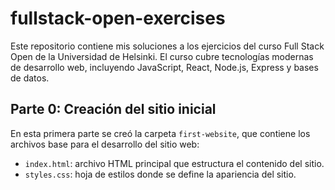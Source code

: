 # fullstack-open-exercises
Este repositorio contiene mis soluciones a los ejercicios del curso Full Stack Open de la Universidad de Helsinki. El curso cubre tecnologías modernas de desarrollo web, incluyendo JavaScript, React, Node.js, Express y bases de datos.

## Parte 0: Creación del sitio inicial

En esta primera parte se creó la carpeta `first-website`, que contiene los archivos base para el desarrollo del sitio web:

- `index.html`: archivo HTML principal que estructura el contenido del sitio.
- `styles.css`: hoja de estilos donde se define la apariencia del sitio.